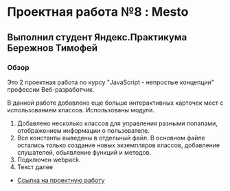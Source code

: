 


# Проектная работа №8 : Mesto
## Выполнил студент Яндекс.Практикума Бережнов Тимофей

### Обзор

Это 2 проектная работа по  курсу "JavaScript - непростые концепции"  профессии Веб-разработчик.

В данной работе добавлено еще больше интерактивных карточек мест с использованием классов. Использованы модули.
1. Добавлено несколько классов для управления разными попапами, отображением информации о пользователе.
2. Все константы выведены в отдельный файл. В основном файле остались только создание новых экземпляров классов, добавление слушателей, обьявление функций и методов.
3. Подключен webpack.
4. Текст далее



* [Ссылка на проектную работу](https://timofeus91.github.io/mesto/)



